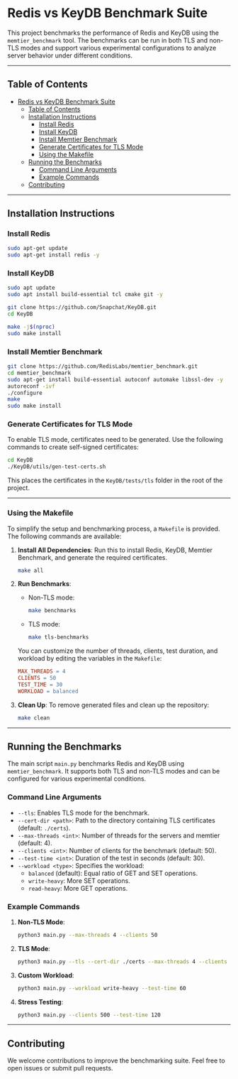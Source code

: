 # Redis vs KeyDB Benchmark Suite

This project benchmarks the performance of Redis and KeyDB using the `memtier_benchmark` tool. The benchmarks can be run in both TLS and non-TLS modes and support various experimental configurations to analyze server behavior under different conditions.

---

## Table of Contents
- [Redis vs KeyDB Benchmark Suite](#redis-vs-keydb-benchmark-suite)
  - [Table of Contents](#table-of-contents)
  - [Installation Instructions](#installation-instructions)
    - [Install Redis](#install-redis)
    - [Install KeyDB](#install-keydb)
    - [Install Memtier Benchmark](#install-memtier-benchmark)
    - [Generate Certificates for TLS Mode](#generate-certificates-for-tls-mode)
    - [Using the Makefile](#using-the-makefile)
  - [Running the Benchmarks](#running-the-benchmarks)
    - [Command Line Arguments](#command-line-arguments)
    - [Example Commands](#example-commands)
  - [Contributing](#contributing)

---

## Installation Instructions

### Install Redis
```bash
sudo apt-get update
sudo apt-get install redis -y
```

### Install KeyDB
```bash
sudo apt update
sudo apt install build-essential tcl cmake git -y

git clone https://github.com/Snapchat/KeyDB.git
cd KeyDB

make -j$(nproc)
sudo make install
```

### Install Memtier Benchmark
```bash
git clone https://github.com/RedisLabs/memtier_benchmark.git
cd memtier_benchmark
sudo apt-get install build-essential autoconf automake libssl-dev -y
autoreconf -ivf
./configure
make
sudo make install
```

### Generate Certificates for TLS Mode
To enable TLS mode, certificates need to be generated. Use the following commands to create self-signed certificates:
```bash
cd KeyDB
./KeyDB/utils/gen-test-certs.sh
```

This places the certificates in the `KeyDB/tests/tls` folder in the root of the project.

---

### Using the Makefile

To simplify the setup and benchmarking process, a `Makefile` is provided. The following commands are available:

1. **Install All Dependencies**:
   Run this to install Redis, KeyDB, Memtier Benchmark, and generate the required certificates.
   ```bash
   make all
   ```

2. **Run Benchmarks**:
   - Non-TLS mode:
     ```bash
     make benchmarks
     ```
   - TLS mode:
     ```bash
     make tls-benchmarks
     ```

   You can customize the number of threads, clients, test duration, and workload by editing the variables in the `Makefile`:
   ```makefile
   MAX_THREADS = 4
   CLIENTS = 50
   TEST_TIME = 30
   WORKLOAD = balanced
   ```

3. **Clean Up**:
   To remove generated files and clean up the repository:
   ```bash
   make clean
   ```

---

## Running the Benchmarks

The main script `main.py` benchmarks Redis and KeyDB using `memtier_benchmark`. It supports both TLS and non-TLS modes and can be configured for various experimental conditions.

### Command Line Arguments
- `--tls`: Enables TLS mode for the benchmark.
- `--cert-dir <path>`: Path to the directory containing TLS certificates (default: `./certs`).
- `--max-threads <int>`: Number of threads for the servers and memtier (default: 4).
- `--clients <int>`: Number of clients for the benchmark (default: 50).
- `--test-time <int>`: Duration of the test in seconds (default: 30).
- `--workload <type>`: Specifies the workload:
  - `balanced` (default): Equal ratio of GET and SET operations.
  - `write-heavy`: More SET operations.
  - `read-heavy`: More GET operations.

### Example Commands
1. **Non-TLS Mode**:
   ```bash
   python3 main.py --max-threads 4 --clients 50
   ```

2. **TLS Mode**:
   ```bash
   python3 main.py --tls --cert-dir ./certs --max-threads 4 --clients 50
   ```

3. **Custom Workload**:
   ```bash
   python3 main.py --workload write-heavy --test-time 60
   ```

4. **Stress Testing**:
   ```bash
   python3 main.py --clients 500 --test-time 120
   ```

---

## Contributing

We welcome contributions to improve the benchmarking suite. Feel free to open issues or submit pull requests.

